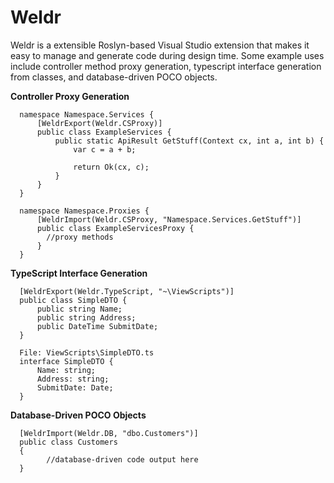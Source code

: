 # Weldr

Weldr is a extensible Roslyn-based Visual Studio extension that makes it easy to manage and generate code during design time. Some example uses include controller method proxy generation, typescript interface generation from classes, and database-driven POCO objects.


**Controller Proxy Generation**

      namespace Namespace.Services {
          [WeldrExport(Weldr.CSProxy)]
          public class ExampleServices {
              public static ApiResult GetStuff(Context cx, int a, int b) {
                  var c = a + b;
      
                  return Ok(cx, c);
              }
          }
      }
      
      namespace Namespace.Proxies { 
          [WeldrImport(Weldr.CSProxy, "Namespace.Services.GetStuff")]
          public class ExampleServicesProxy {
            //proxy methods
          }
      }
      
**TypeScript Interface Generation**

      [WeldrExport(Weldr.TypeScript, "~\ViewScripts")]
      public class SimpleDTO {
          public string Name;
          public string Address;
          public DateTime SubmitDate;
      }
      
      File: ViewScripts\SimpleDTO.ts
      interface SimpleDTO {
          Name: string;
          Address: string;
          SubmitDate: Date;
      }
      
**Database-Driven POCO Objects**

      [WeldrImport(Weldr.DB, "dbo.Customers")]
      public class Customers
      {
            //database-driven code output here
      }
